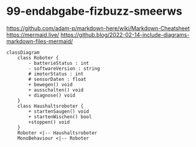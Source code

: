 # 99-endabgabe-fizbuzz-smeerws

https://github.com/adam-p/markdown-here/wiki/Markdown-Cheatsheet
https://mermaid.live/
https://github.blog/2022-02-14-include-diagrams-markdown-files-mermaid/

```mermaid
classDiagram
    class Roboter {
        - batterieStatus : int
        - softwareVersion : string 
        # imotorStatus : int 
        # sensorDaten : float
        + bewegen() void
        + ausschalten() void
        + diagnose() void 
    }
    class Haushaltsroboter {
        + startenSaugen() void
        + startenWischen() bool
        +stoppen() void
    }
    Roboter <|-- Haushaltsroboter
    MonoBehaviour <|-- Roboter
```
